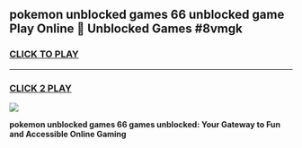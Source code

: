 
## pokemon unblocked games 66 unblocked game Play Online 👋 Unblocked Games #8vmgk
<h3>
<a href="https://premium.freeplayer.one?title=pokemon_unblocked_games_66&ref=21F">CLICK TO PLAY</a></h3>
<hr>

<h3>
<a href="https://premium.freeplayer.one?title=pokemon_unblocked_games_66&ref=21F">CLICK 2 PLAY</a>
  
</h3>

<a href="https://premium.freeplayer.one?title=pokemon_unblocked_games_66&ref=21F/"><img src="https://clearcache.store/games.png"></a>


**pokemon unblocked games 66 games unblocked: Your Gateway to Fun and Accessible Online Gaming**
